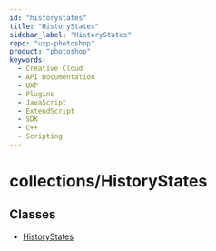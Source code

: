 ```yaml
---
id: "historystates"
title: "HistoryStates"
sidebar_label: "HistoryStates"
repo: "uxp-photoshop"
product: "photoshop"
keywords:
  - Creative Cloud
  - API Documentation
  - UXP
  - Plugins
  - JavaScript
  - ExtendScript
  - SDK
  - C++
  - Scripting
---
```


# collections/HistoryStates

## Classes

- [HistoryStates](/ps_reference/classes/historystates/)
